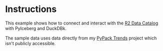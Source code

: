# Instructions

This example shows how to connect and interact with the [R2 Data Catalog](https://developers.cloudflare.com/r2/data-catalog/) with PyIceberg and DuckDBk.

The sample data uses data directly from my [PyPack Trends](https://github.com/TylerHillery/pypacktrends) project which isn't publicly accessible.
